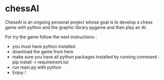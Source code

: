 # chessAI

ChessAI is an ongoing personal project whose goal is to develop a chess game with python and the graphic library pygame and then play an AI.

For try the game follow the next instructions :
- you must have python installed
- download the game from here
- make sure you have all python packages installed by running command : pip install -r requirement.txt
- run main.py with python
- Enjoy !
